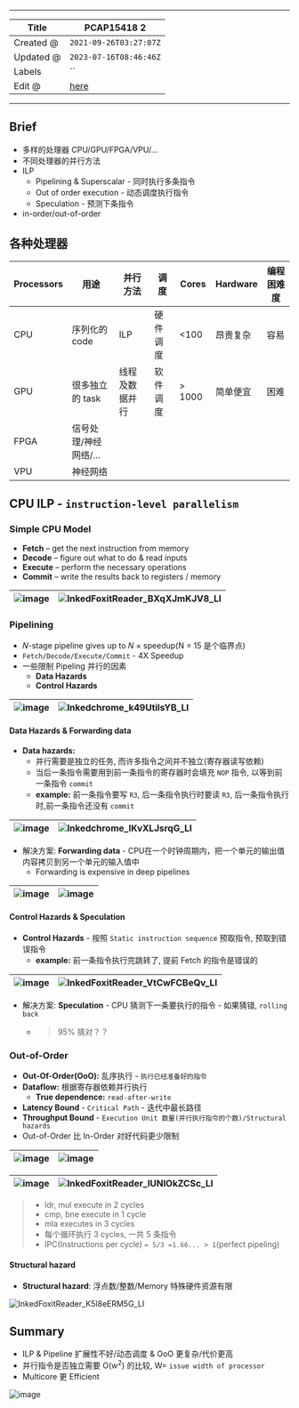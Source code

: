 -----

| Title     | PCAP15418 2                                      |
| --------- | ------------------------------------------------ |
| Created @ | `2021-09-26T03:27:07Z`                           |
| Updated @ | `2023-07-16T08:46:46Z`                           |
| Labels    | \`\`                                             |
| Edit @    | [here](https://github.com/junxnone/csc/issues/4) |

-----

## Brief

  - 多样的处理器 CPU/GPU/FPGA/VPU/...
  - 不同处理器的并行方法
  - ILP
      - Pipelining & Superscalar - 同时执行多条指令
      - Out of order execution - 动态调度执行指令
      - Speculation - 预测下条指令
  - in-order/out-of-order

## 各种处理器

| Processors | 用途            | 并行方法    | 调度   | Cores   | Hardware | 编程困难度 |
| ---------- | ------------- | ------- | ---- | ------- | -------- | ----- |
| CPU        | 序列化的 code     | ILP     | 硬件调度 | \<100   | 昂贵复杂     | 容易    |
| GPU        | 很多独立的 task    | 线程及数据并行 | 软件调度 | \> 1000 | 简单便宜     | 困难    |
| FPGA       | 信号处理/神经网络/... |         |      |         |          |       |
| VPU        | 神经网络          |         |      |         |          |       |

## CPU ILP - `instruction-level parallelism`

### Simple CPU Model

  - **Fetch** – get the next instruction from memory
  - **Decode** – figure out what to do & read inputs
  - **Execute** – perform the necessary operations
  - **Commit** – write the results back to registers / memory

| ![image](media/0bf2d9393c02b09eecd71b432cb730fee695150d.png) | ![InkedFoxitReader\_BXqXJmKJV8\_LI](media/62a404ea11165ab8df2a1d9057909dab537e99f3.jpg) |
| ------------------------------------------------------------ | --------------------------------------------------------------------------------------- |

### **Pipelining**

  - 𝑁-stage pipeline gives up to 𝑁 × speedup(N = 15 是个临界点)
  - `Fetch/Decode/Execute/Commit` - 4X Speedup
  - 一些限制 Pipeling 并行的因素
      - **Data Hazards**
      - **Control Hazards**

| ![image](media/6bda88a84661008f1d720263187a19ee1cf6958b.png) | ![Inkedchrome\_k49UtilsYB\_LI](media/d26926079343353a090178e44faecb0ad092345e.jpg) |
| ------------------------------------------------------------ | ---------------------------------------------------------------------------------- |

#### Data Hazards & Forwarding data

  - **Data hazards:**
      - 并行需要是独立的任务, 而许多指令之间并不独立(寄存器读写依赖)
      - 当后一条指令需要用到前一条指令的寄存器时会填充 `NOP` 指令, 以等到前一条指令 `commit`
      - **example:** 前一条指令要写 `R3`, 后一条指令执行时要读 `R3`, 后一条指令执行时,前一条指令还没有
        `commit`

| ![image](media/5adeae18374c1cef3c7a2a91d7baeb542b7fc798.png) | ![Inkedchrome\_lKvXLJsrqG\_LI](media/bf9e891da16feb13447aa3fa8d7de821a0ea7891.jpg) |
| ------------------------------------------------------------ | ---------------------------------------------------------------------------------- |

  - 解决方案: **Forwarding data** - CPU在一个时钟周期内，把一个单元的输出值内容拷贝到另一个单元的输入值中
      - Forwarding is expensive in deep pipelines

| ![image](media/2badcef7c727fa80885920ff2135de627d60c1d7.png) | ![image](media/c4db4124bb0b6292aa5814f0abcbff466305f967.png) |
| ------------------------------------------------------------ | ------------------------------------------------------------ |

#### Control Hazards & Speculation

  - **Control Hazards** - 按照 `Static instruction sequence` 预取指令, 预取到错误指令
      - **example:** 前一条指令执行完跳转了, 提前 Fetch 的指令是错误的

| ![image](media/bceb254dd6815ff698a964f92b94ab10db580035.png) | ![InkedFoxitReader\_VtCwFCBeQv\_LI](media/bc0bd6c06ddda52f04d044b3044294e8161353da.jpg) |
| ------------------------------------------------------------ | --------------------------------------------------------------------------------------- |

  - 解决方案: **Speculation** - CPU 猜测下一条要执行的指令 - 如果猜错, `rolling back`
      - > 95% 猜对？？

### Out-of-Order

  - **Out-Of-Order(OoO):** 乱序执行 - `执行已经准备好的指令`
  - **Dataflow:** 根据寄存器依赖并行执行
      - **True dependence:** `read-after-write`
  - **Latency Bound** - `Critical Path` - 迭代中最长路径
  - **Throughput Bound** - `Execution Unit 数量(并行执行指令的个数)/Structural
    hazards`
  - Out-of-Order 比 In-Order 对好代码更少限制

| ![image](media/a57544c155b9d423baacf45ed4743bdeea1ddad6.png) | ![image](media/c9b0d11aa9cfd4cd767fb642313561a48528d1fa.png) |
| ------------------------------------------------------------ | ------------------------------------------------------------ |

| ![image](media/9642f49e6846ba8ef89748ee1dd388d37c2a8ef3.png) | ![InkedFoxitReader\_lUNIOkZCSc\_LI](media/d7978cd103d5c5a9f2321e9dcdeb6a3f8a91c9db.jpg) |
| ------------------------------------------------------------ | --------------------------------------------------------------------------------------- |

>   - ldr, mul execute in 2 cycles
>   - cmp, bne execute in 1 cycle
>   - mla executes in 3 cycles
>   - 每个循环执行 3 cycles, 一共 5 条指令
>   - IPC(Instructions per cycle) `= 5/3 =1.66... > 1`(perfect pipeling)

#### Structural hazard

  - **Structural hazard**: 浮点数/整数/Memory 特殊硬件资源有限

![InkedFoxitReader\_K5l8eERM5G\_LI](media/62fda10ab5481d11dc0ebdb3844b0054baca14c0.jpg)

## Summary

  - ILP & Pipeline 扩展性不好/动态调度 & OoO 更复杂/代价更高
  - 并行指令是否独立需要 O(w<sup>2</sup>) 的比较, W= `issue width of processor`
  - Multicore 更 Efficient

![image](media/696c1e393ad1ea5db95caf7dd22c687180daf22e.png)
